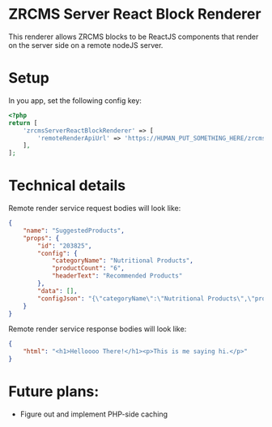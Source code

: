 # ZRCMS Server React Block Renderer
This renderer allows ZRCMS blocks to be ReactJS components that render on the server side on a remote nodeJS server.

# Setup
In you app, set the following config key:
```php
<?php
return [
    'zrcmsServerReactBlockRenderer' => [
        'remoteRenderApiUrl' => 'https://HUMAN_PUT_SOMETHING_HERE/zrcms-server-react-block-renderer/render-block'
    ],
];
```

# Technical details
Remote render service request bodies will look like:
```json
{
    "name": "SuggestedProducts",
    "props": {
        "id": "203825",
        "config": {
            "categoryName": "Nutritional Products",
            "productCount": "6",
            "headerText": "Recommended Products"
        },
        "data": [],
        "configJson": "{\"categoryName\":\"Nutritional Products\",\"productCount\":\"6\",\"headerText\":\"Recommended Products\"}"
    }
}
```
Remote render service response bodies will look like:
```json
{
    "html": "<h1>Helloooo There!</h1><p>This is me saying hi.</p>"
}
```

# Future plans:
- Figure out and implement PHP-side caching
